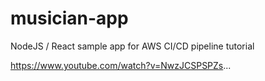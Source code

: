 # musician-app
NodeJS / React sample app for AWS CI/CD pipeline tutorial

https://www.youtube.com/watch?v=NwzJCSPSPZs...
